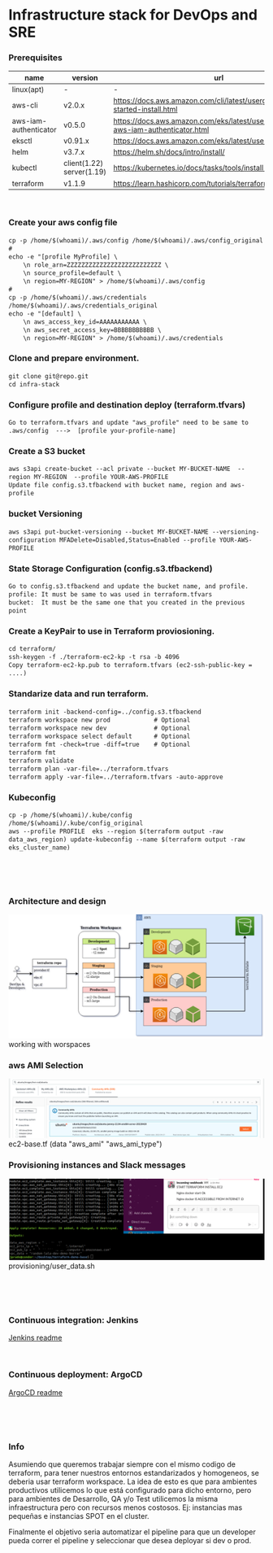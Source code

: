 
# Infrastructure stack for DevOps and SRE


### Prerequisites

|name         | version | url   | obs      |
| ---         | ---     |   --- |  ---     |
| linux(apt)  |    -    |   -   | curl jq  |
| aws-cli     | v2.0.x  |https://docs.aws.amazon.com/cli/latest/userguide/getting-started-install.html | - |
| aws-iam-authenticator   | v0.5.0  |https://docs.aws.amazon.com/eks/latest/userguide/install-aws-iam-authenticator.html | - |
| eksctl      | v0.91.x |https://docs.aws.amazon.com/eks/latest/userguide/eksctl.html | Optional |
| helm        | v3.7.x  |https://helm.sh/docs/intro/install/ | - |
| kubectl     |client(1.22)  server(1.19) | https://kubernetes.io/docs/tasks/tools/install-kubectl-linux/ | - |
| terraform   | v1.1.9  |https://learn.hashicorp.com/tutorials/terraform/install-cli | - |

<br>

### Create your aws config file
	cp -p /home/$(whoami)/.aws/config /home/$(whoami)/.aws/config_original
	#	
	echo -e "[profile MyProfile] \
		\n role_arn=ZZZZZZZZZZZZZZZZZZZZZZZZZZ \
		\n source_profile=default \
		\n region=MY-REGION" > /home/$(whoami)/.aws/config
	#	
	cp -p /home/$(whoami)/.aws/credentials /home/$(whoami)/.aws/credentials_original 	
	echo -e "[default] \
		\n aws_access_key_id=AAAAAAAAAAA \
		\n aws_secret_access_key=BBBBBBBBBBB \
		\n region=MY-REGION" > /home/$(whoami)/.aws/credentials


### Clone and prepare environment. 
	git clone git@repo.git
	cd infra-stack


### Configure profile and destination deploy (terraform.tfvars)
	Go to terraform.tfvars and update "aws_profile" need to be same to .aws/config  --->  [profile your-profile-name]


### Create a S3 bucket
	aws s3api create-bucket --acl private --bucket MY-BUCKET-NAME  --region MY-REGION  --profile YOUR-AWS-PROFILE
	Update file config.s3.tfbackend with bucket name, region and aws-profile


### bucket Versioning
	aws s3api put-bucket-versioning --bucket MY-BUCKET-NAME --versioning-configuration MFADelete=Disabled,Status=Enabled --profile YOUR-AWS-PROFILE


### State Storage Configuration (config.s3.tfbackend)
	Go to config.s3.tfbackend and update the bucket name, and profile.
	profile: It must be same to was used in terraform.tfvars
	bucket:  It must be the same one that you created in the previous point


### Create a KeyPair to use in Terraform proviosioning.
	cd terraform/
	ssh-keygen -f ./terraform-ec2-kp -t rsa -b 4096
	Copy terraform-ec2-kp.pub to terraform.tfvars (ec2-ssh-public-key = ....)


### Standarize data and run terraform. 
	terraform init -backend-config=../config.s3.tfbackend
	terraform workspace new prod 			# Optional
	terraform workspace new dev  			# Optional
	terraform workspace select default  	# Optional
	terraform fmt -check=true -diff=true 	# Optional
	terraform fmt 
	terraform validate
	terraform plan -var-file=../terraform.tfvars
	terraform apply -var-file=../terraform.tfvars -auto-approve


### Kubeconfig
	cp -p /home/$(whoami)/.kube/config /home/$(whoami)/.kube/config_original
	aws --profile PROFILE  eks --region $(terraform output -raw data_aws_region) update-kubeconfig --name $(terraform output -raw eks_cluster_name)


<br><br><br>


### Architecture and design
<img src="img/terraform-logic.jpg" >
working with worspaces

<br>

### aws AMI Selection 
<img src="img/aws-ami.png" >
ec2-base.tf  (data "aws_ami" "aws_ami_type")

<br>

### Provisioning instances and Slack messages
<img src="img/slack-msg.png" >
provisioning/user_data.sh

<br><br><br>



### Continuous integration: Jenkins
<a href="https://github.com/jpradoar/infra-stack/tree/main/jenkins"> Jenkins readme</a>



<br>

### Continuous deployment: ArgoCD
<a href="https://github.com/jpradoar/infra-stack/tree/main/argocd"> ArgoCD readme</a>




<br><br><br>





### Info
Asumiendo que queremos trabajar siempre con el mismo codigo de terraform, para tener nuestros entornos estandarizados y homogeneos, se deberia usar terraform workspace.
La idea de esto es que para ambientes productivos utilicemos lo que está configurado para dicho entorno, pero para ambientes de Desarrollo, QA y/o Test utilicemos la misma infraestructura pero con recursos menos costosos. 
Ej: instancias mas pequeñas e instancias SPOT en el cluster. 

Finalmente el objetivo seria automatizar el pipeline para que un developer
pueda correr el pipeline y seleccionar que desea deployar si dev o prod. 
